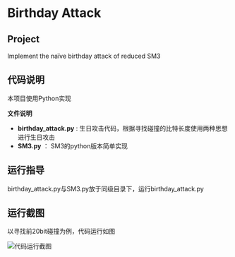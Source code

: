 # Birthday Attack

## Project
Implement the naïve birthday attack of reduced SM3

## 代码说明
本项目使用Python实现


**文件说明**
- **birthday_attack.py** : 生日攻击代码，根据寻找碰撞的比特长度使用两种思想进行生日攻击
- **SM3.py** ： SM3的python版本简单实现


## 运行指导
birthday_attack.py与SM3.py放于同级目录下，运行birthday_attack.py

## 运行截图
以寻找前20bit碰撞为例，代码运行如图

![代码运行截图](https://github.com/wzd12138/Cyberspace-Security-Innovation-and-Entrepreneurship-Practice-Course/blob/main/pictures/birthday_attack/birthday_attack.png)